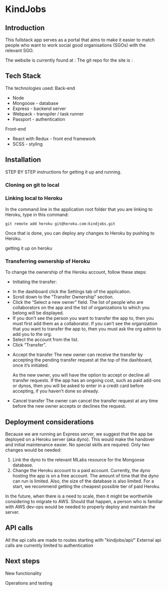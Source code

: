 # KindJobs

## Introduction

This fullstack app serves as a portal that aims to make it easier to match people who want to work social good organisations (SGOs) with the relevant SGO.

The website is currently found at :
The git repo for the site is :

## Tech Stack

The technologies used:
Back-end
 * Node
 * Mongoose - database
 * Express - backend server
 * Webpack - transpiler / task runner
 * Passport - authentication

Front-end
 * React with Redux - front end framework
 * SCSS - styling

## Installation

STEP BY STEP instructions for getting it up and running.

### Cloning on git to local

### Linking local to Heroku

In the command line in the application root folder that you are linking to Heroku, type in this command:

```
git remote add heroku git@heroku.com:kindjobs.git

```

Once that is done, you can deploy any changes to Heroku by pushing to Heroku. 

getting it up on heroku



### Transferring ownership of Heroku

To change the ownership of the Heroku account, follow these steps:
 * Initiating the transfer:
  - In the dashboard click the Settings tab of the application.
  - Scroll down to the “Transfer Ownership” section.
  - Click the “Select a new owner” field. The list of people who are collaborators on the app and the list of organizations to which you belong will be displayed.
  - If you don’t see the person you want to transfer the app to, then you must first add them as a collaborator. If you can’t see the organization that you want to transfer the app to, then you must ask the org admin to add you to the org.
  - Select the account from the list.
  - Click “Transfer”.

* Accept the transfer
  The new owner can receive the transfer by accepting the pending transfer request at the top of the dashboard, once it’s initiated.

  As the new owner, you will have the option to accept or decline all transfer requests. If the app has an ongoing cost, such as paid add-ons or dynos, then you will be asked to enter in a credit card before accepting, if you haven’t done so already.

* Cancel transfer
  The owner can cancel the transfer request at any time before the new owner accepts or declines the request.



## Deployment considerations

Because we are running an Express server, we suggest that the app be deployed on a Heroku server (aka dyno). This would make the handover and initial maintenance easier. No special skills are required. Only two changes would be needed:

 1. Link the dyno to the relevant MLabs resource for the Mongoose database.
 2. Change the Heroku account to a paid account. Currently, the dyno hosting the app is on a free account. The amount of time that the dyno can run is limited. Also, the size of the database is also limited. For a start, we recommend getting the cheapest possible tier of paid Heroku.

In the future, when there is a need to scale, then it might be worthwhile considering to migrate to AWS. Should that happen, a person who is familiar with AWS dev-ops would be needed to properly deploy and maintain the server.

## API calls

All the api calls are made to routes starting with "kindjobs/api/"
External api calls are currently limited to authentication

## Next steps

New functionality

Operations and testing
